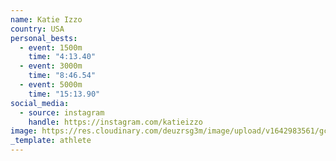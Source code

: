 ```yaml
---
name: Katie Izzo
country: USA
personal_bests:
  - event: 1500m
    time: "4:13.40"
  - event: 3000m
    time: "8:46.54"
  - event: 5000m
    time: "15:13.90"
social_media:
  - source: instagram
    handle: https://instagram.com/katieizzo
image: https://res.cloudinary.com/deuzrsg3m/image/upload/v1642983561/gctc/portraits/Portraits-39_ljezhe.jpg
_template: athlete
---
```

